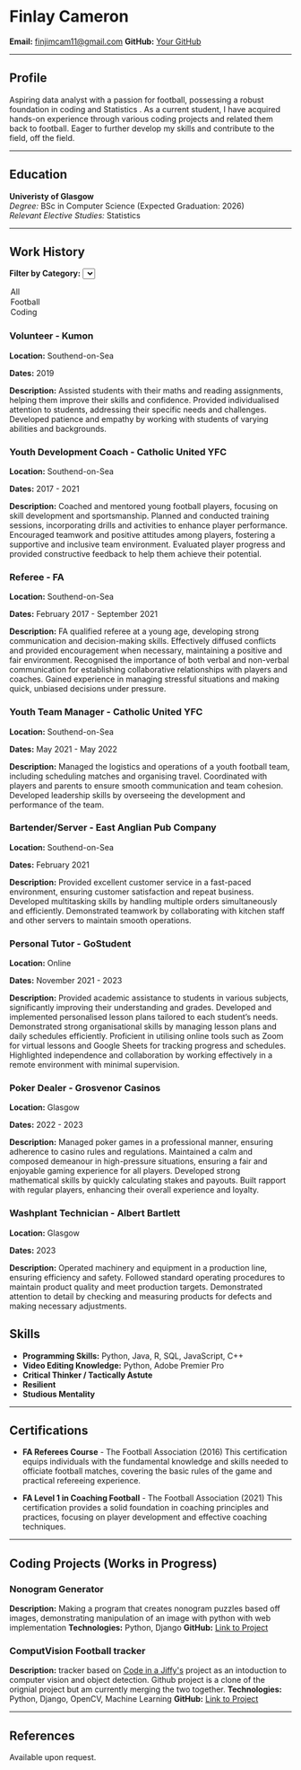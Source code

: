 # Finlay Cameron
**Email:** finjimcam11@gmail.com
**GitHub:** [Your GitHub](https://github.com/finjimcam)  

---

## Profile
Aspiring data analyst with a passion for football, possessing a robust foundation in coding and Statistics . As a current student, I have acquired hands-on experience through various coding projects and related them back to football. Eager to further develop my skills and contribute to the field, off the field.

---

## Education
**Univeristy of Glasgow**  
*Degree:* BSc in Computer Science (Expected Graduation: 2026)  
*Relevant Elective Studies:* Statistics

---
## Work History

**Filter by Category:**
<select id="categoryFilter" onchange="filterExperience()">
  <option value="all">All</option>
  <option value="football">Football</option>
  <option value="coding">Coding</option>
</select>

<div id="workExperience">
  <div class="all">
    <h3>Volunteer - Kumon</h3>
    <p><strong>Location:</strong> Southend-on-Sea</p>
    <p><strong>Dates:</strong> 2019</p>
    <p><strong>Description:</strong> Assisted students with their maths and reading assignments, helping them improve their skills and confidence. Provided individualised attention to students, addressing their specific needs and challenges. Developed patience and empathy by working with students of varying abilities and backgrounds.</p>
  </div>
  <div class="football">
    <h3>Youth Development Coach - Catholic United YFC</h3>
    <p><strong>Location:</strong> Southend-on-Sea</p>
    <p><strong>Dates:</strong> 2017 - 2021</p>
    <p><strong>Description:</strong> Coached and mentored young football players, focusing on skill development and sportsmanship. Planned and conducted training sessions, incorporating drills and activities to enhance player performance. Encouraged teamwork and positive attitudes among players, fostering a supportive and inclusive team environment. Evaluated player progress and provided constructive feedback to help them achieve their potential.</p>
  </div>
  <div class="football">
    <h3>Referee - FA</h3>
    <p><strong>Location:</strong> Southend-on-Sea</p>
    <p><strong>Dates:</strong> February 2017 - September 2021</p>
    <p><strong>Description:</strong> FA qualified referee at a young age, developing strong communication and decision-making skills. Effectively diffused conflicts and provided encouragement when necessary, maintaining a positive and fair environment. Recognised the importance of both verbal and non-verbal communication for establishing collaborative relationships with players and coaches. Gained experience in managing stressful situations and making quick, unbiased decisions under pressure.</p>
  </div>
  <div class="football">
    <h3>Youth Team Manager - Catholic United YFC</h3>
    <p><strong>Location:</strong> Southend-on-Sea</p>
    <p><strong>Dates:</strong> May 2021 - May 2022</p>
    <p><strong>Description:</strong> Managed the logistics and operations of a youth football team, including scheduling matches and organising travel. Coordinated with  players and parents to ensure smooth communication and team cohesion. Developed leadership skills by overseeing the development and performance of the team.</p>
  </div>
  <div class="all">
    <h3>Bartender/Server - East Anglian Pub Company</h3>
    <p><strong>Location:</strong> Southend-on-Sea</p>
    <p><strong>Dates:</strong> February 2021</p>
    <p><strong>Description:</strong> Provided excellent customer service in a fast-paced environment, ensuring customer satisfaction and repeat business. Developed multitasking skills by handling multiple orders simultaneously and efficiently. Demonstrated teamwork by collaborating with kitchen staff and other servers to maintain smooth operations.</p>
  </div>
  <div class="all">
    <h3>Personal Tutor - GoStudent</h3>
    <p><strong>Location:</strong> Online</p>
    <p><strong>Dates:</strong> November 2021 - 2023</p>
    <p><strong>Description:</strong> Provided academic assistance to students in various subjects, significantly improving their understanding and grades. Developed and implemented personalised lesson plans tailored to each student’s needs. Demonstrated strong organisational skills by managing lesson plans and daily schedules efficiently. Proficient in utilising online tools such as Zoom for virtual lessons and Google Sheets for tracking progress and schedules. Highlighted independence and collaboration by working effectively in a remote environment with minimal supervision.</p>
  </div>
  <div class="all">
    <h3>Poker Dealer - Grosvenor Casinos</h3>
    <p><strong>Location:</strong> Glasgow</p>
    <p><strong>Dates:</strong> 2022 - 2023</p>
    <p><strong>Description:</strong> Managed poker games in a professional manner, ensuring adherence to casino rules and regulations. Maintained a calm and composed demeanour in high-pressure situations, ensuring a fair and enjoyable gaming experience for all players. Developed strong mathematical skills by quickly calculating stakes and payouts. Built rapport with regular players, enhancing their overall experience and loyalty.</p>
  </div>
  <div class="all">
    <h3>Washplant Technician - Albert Bartlett</h3>
    <p><strong>Location:</strong> Glasgow</p>
    <p><strong>Dates:</strong> 2023</p>
    <p><strong>Description:</strong> Operated machinery and equipment in a production line, ensuring efficiency and safety. Followed standard operating procedures to maintain product quality and meet production targets. Demonstrated attention to detail by checking and measuring products for defects and making necessary adjustments.</p>
  </div>
</div>

<script>
function filterExperience() {
  var filter = document.getElementById("categoryFilter").value;
  var experiences = document.getElementById("workExperience").children;

  for (var i = 0; i < experiences.length; i++) {
    if (filter === "all") {
      experiences[i].style.display = "block";
    } else {
      if (experiences[i].classList.contains(filter)) {
        experiences[i].style.display = "block";
      } else {
        experiences[i].style.display = "none";
      }
    }
  }
}
</script>

## Skills
- **Programming Skills:** Python, Java, R, SQL, JavaScript, C++
- **Video Editing Knowledge:** Python, Adobe Premier Pro
- **Critical Thinker / Tactically Astute**
- **Resilient** 
- **Studious Mentality**

---

## Certifications

- **FA Referees Course** - The Football Association (2016)
This certification equips individuals with the fundamental knowledge and skills needed to officiate football matches, covering the basic rules of the game and practical refereeing experience.

- **FA Level 1 in Coaching Football** - The Football Association (2021)
  This certification provides a solid foundation in coaching principles and practices, focusing on player development and effective coaching techniques.


---

## Coding Projects (Works in Progress)
### Nonogram Generator
**Description:** Making a program that creates nonogram puzzles based off images, demonstrating manipulation of an image with python with web implementation 
**Technologies:** Python, Django 
**GitHub:** [Link to Project](https://github.com/finjimcam/Ngram)

### ComputVision Football tracker
**Description:** tracker based on [Code in a Jiffy's](https://www.youtube.com/watch?v=neBZ6huolkg&list=LL&index=32&t=178s) project as an intoduction to computer vision and object detection. Github project is a clone of the orignial project but am currently merging the two together.
**Technologies:** Python, Django, OpenCV, Machine Learning 
**GitHub:** [Link to Project](https://github.com/finjimcam/football_analysis)


---
## References
Available upon request.
